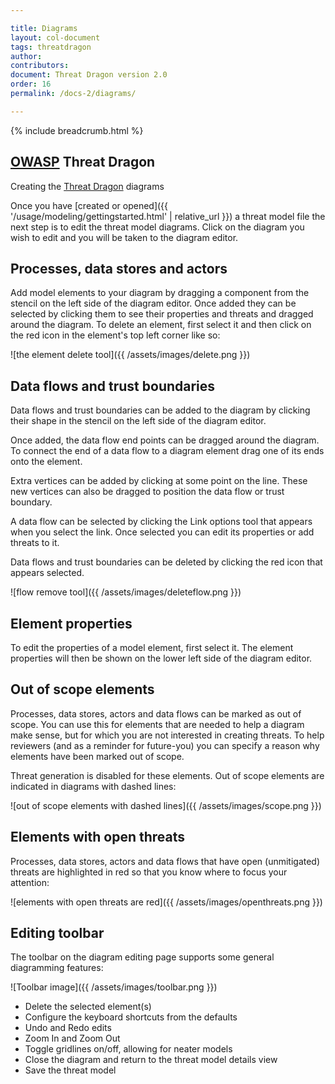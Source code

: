 ```yaml
---

title: Diagrams
layout: col-document
tags: threatdragon
author:
contributors:
document: Threat Dragon version 2.0
order: 16
permalink: /docs-2/diagrams/

---
```


{% include breadcrumb.html %}
## [OWASP](https://www.owasp.org) Threat Dragon

Creating the [Threat Dragon](http://owasp.org/www-project-threat-dragon) diagrams

Once you have [created or opened]({{ '/usage/modeling/gettingstarted.html' | relative_url }})
a threat model file the next step is to edit the threat model diagrams.
Click on the diagram you wish to edit and you will be taken to the diagram editor.

## Processes, data stores and actors

Add model elements to your diagram by dragging a component from the stencil on the left side of the diagram editor.
Once added they can be selected by clicking them to see their properties and threats and dragged around the diagram.
To delete an element, first select it and then click on the red icon in the element's top left corner like so:

![the element delete tool]({{ /assets/images/delete.png }})

## Data flows and trust boundaries

Data flows and trust boundaries can be added to the diagram by clicking their shape
in the stencil on the left side of the diagram editor.

Once added, the data flow end points can be dragged around the diagram.
To connect the end of a data flow to a diagram element drag one of its ends onto the element.

Extra vertices can be added by clicking at some point on the line.
These new vertices can also be dragged to position the data flow or trust boundary.

A data flow can be selected by clicking the Link options tool that appears when you select the link.
Once selected you can edit its properties or add threats to it.

Data flows and trust boundaries can be deleted by clicking the red icon that appears selected.

![flow remove tool]({{ /assets/images/deleteflow.png }})

## Element properties
To edit the properties of a model element, first select it.
The element properties will then be shown on the lower left side of the diagram editor.

## Out of scope elements

Processes, data stores, actors and data flows can be marked as out of scope.
You can use this for elements that are needed to help a diagram make sense,
but for which you are not interested in creating threats.
To help reviewers (and as a reminder for future-you) you can specify
a reason why elements have been marked out of scope.

Threat generation is disabled for these elements.
Out of scope elements are indicated in diagrams with dashed lines:

![out of scope elements with dashed lines]({{ /assets/images/scope.png }})

## Elements with open threats

Processes, data stores, actors and data flows that have open (unmitigated) threats
are highlighted in red so that you know where to focus your attention:

![elements with open threats are red]({{ /assets/images/openthreats.png }})

## Editing toolbar
The toolbar on the diagram editing page supports some general diagramming features:

![Toolbar image]({{ /assets/images/toolbar.png }})

* Delete the selected element(s)
* Configure the keyboard shortcuts from the defaults
* Undo and Redo edits
* Zoom In and Zoom Out
* Toggle gridlines on/off, allowing for neater models
* Close the diagram and return to the threat model details view
* Save the threat model
